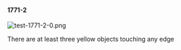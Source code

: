 #### 1771-2
![test-1771-2-0.png](https://github.com/lil-lab/nlvr/raw/master/nlvr/test/images/4/test-1771-2-0.png "test-1771-2-0.png")

There are at least three yellow objects touching any edge